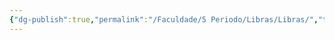 ```yaml
---
{"dg-publish":true,"permalink":"/Faculdade/5 Periodo/Libras/Libras/","tags":["root"],"created":"2024-10-18T13:31:56.145-03:00"}
---
```



